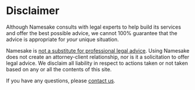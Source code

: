 # Disclaimer

Although Namesake consults with legal experts to help build its services and offer the best possible advice, we cannot 100% guarantee that the advice is appropriate for *your* unique situation.

Namesake is [not a substitute for professional legal advice](https://notlegaladvice.law/). Using Namesake does not create an attorney-client relationship, nor is it a solicitation to offer legal advice. We disclaim all liability in respect to actions taken or not taken based on any or all the contents of this site.

If you have any questions, please [contact us](mailto:hey@namesake.fyi).
